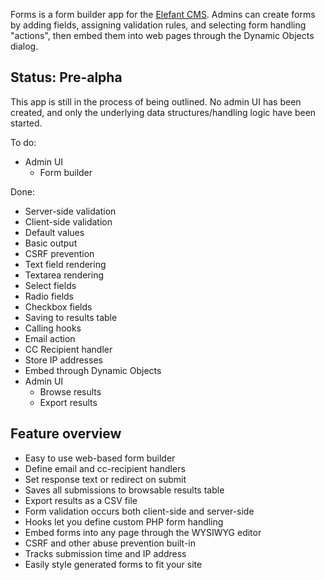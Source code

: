 Forms is a form builder app for the [Elefant CMS](http://www.elefantcms.com/).
Admins can create forms by adding fields, assigning validation rules, and
selecting form handling "actions", then embed them into web pages through
the Dynamic Objects dialog.

## Status: Pre-alpha

This app is still in the process of being outlined. No admin UI has been
created, and only the underlying data structures/handling logic have been
started.

To do:

* Admin UI
  * Form builder

Done:

* Server-side validation
* Client-side validation
* Default values
* Basic output
* CSRF prevention
* Text field rendering
* Textarea rendering
* Select fields
* Radio fields
* Checkbox fields
* Saving to results table
* Calling hooks
* Email action
* CC Recipient handler
* Store IP addresses
* Embed through Dynamic Objects
* Admin UI
  * Browse results
  * Export results

## Feature overview

* Easy to use web-based form builder
* Define email and cc-recipient handlers
* Set response text or redirect on submit
* Saves all submissions to browsable results table
* Export results as a CSV file
* Form validation occurs both client-side and server-side
* Hooks let you define custom PHP form handling
* Embed forms into any page through the WYSIWYG editor
* CSRF and other abuse prevention built-in
* Tracks submission time and IP address
* Easily style generated forms to fit your site
